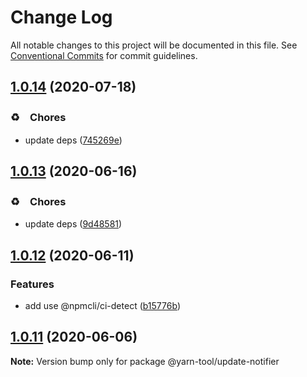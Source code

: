 # Change Log

All notable changes to this project will be documented in this file.
See [Conventional Commits](https://conventionalcommits.org) for commit guidelines.

## [1.0.14](https://github.com/bluelovers/ws-yarn-workspaces/compare/@yarn-tool/update-notifier@1.0.13...@yarn-tool/update-notifier@1.0.14) (2020-07-18)


### ♻️　Chores

* update deps ([745269e](https://github.com/bluelovers/ws-yarn-workspaces/commit/745269e4d21dd25b298be7158ec7e87156c71976))





## [1.0.13](https://github.com/bluelovers/ws-yarn-workspaces/compare/@yarn-tool/update-notifier@1.0.12...@yarn-tool/update-notifier@1.0.13) (2020-06-16)


### ♻️　Chores

*  update deps ([9d48581](https://github.com/bluelovers/ws-yarn-workspaces/commit/9d48581eac943917ce1b88b35ce62ee45da4249c))





## [1.0.12](https://github.com/bluelovers/ws-yarn-workspaces/compare/@yarn-tool/update-notifier@1.0.11...@yarn-tool/update-notifier@1.0.12) (2020-06-11)


### Features

* add use @npmcli/ci-detect ([b15776b](https://github.com/bluelovers/ws-yarn-workspaces/commit/b15776b61cc9e1db49121601dbf3dcb35f78ceb0))





## [1.0.11](https://github.com/bluelovers/ws-yarn-workspaces/compare/@yarn-tool/update-notifier@1.0.10...@yarn-tool/update-notifier@1.0.11) (2020-06-06)

**Note:** Version bump only for package @yarn-tool/update-notifier
